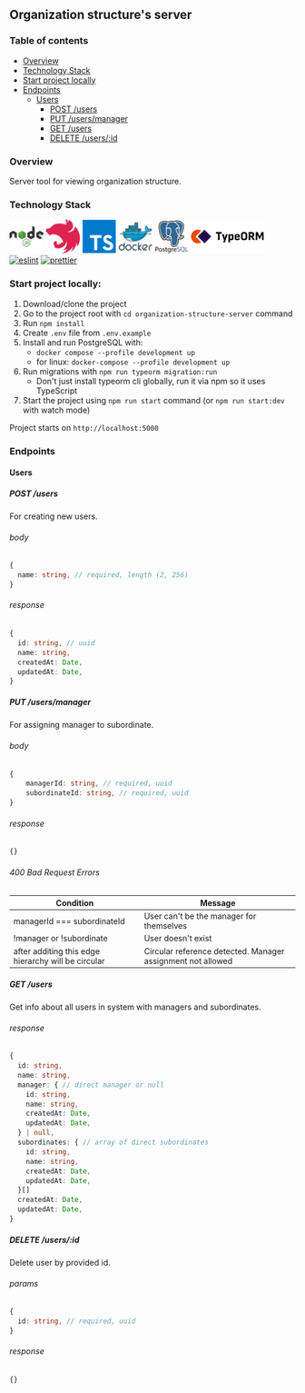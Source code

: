 ## Organization structure's server

### Table of contents

- [Overview](#overview)
- [Technology Stack](#technology-stack)
- [Start project locally](#start-project-locally)
- [Endpoints](#endpoints)
  - [Users](#users)
    - [POST /users](#post-users)
    - [PUT /users/manager](#put-usersmanager)
    - [GET /users](#get-users)
    - [DELETE /users/:id](#delete-usersid)

### Overview

Server tool for viewing organization structure.

### Technology Stack

[<img src="https://raw.githubusercontent.com/devicons/devicon/master/icons/nodejs/nodejs-original-wordmark.svg" alt="node" height="60"/>](https://nodejs.org/en) [<img src="https://raw.githubusercontent.com/devicons/devicon/master/icons/nestjs/nestjs-plain.svg" alt="nest" height="60"/>](https://nestjs.com/) [<img src="https://raw.githubusercontent.com/devicons/devicon/master/icons/typescript/typescript-original.svg" alt="typescript" height="60"/>](https://www.typescriptlang.org/) [<img src="https://raw.githubusercontent.com/devicons/devicon/master/icons/docker/docker-original-wordmark.svg" alt="docker" height="60"/>](https://www.docker.com/) [<img src="https://raw.githubusercontent.com/devicons/devicon/master/icons/postgresql/postgresql-original-wordmark.svg" alt="postgreSQL" height="60"/>](https://www.postgresql.org/) [<img src="https://raw.githubusercontent.com/typeorm/typeorm/master/resources/logo_big.png" alt="typeorm" height="60"/>](https://typeorm.io/) [<img src="https://www.vectorlogo.zone/logos/eslint/eslint-icon.svg" alt="eslint" height="60"/>](https://eslint.org/) [<img src="https://prettier.io/icon.png" alt="prettier" height="60"/>](https://prettier.io/)

### Start project locally:

1. Download/clone the project
2. Go to the project root with `cd organization-structure-server` command
3. Run `npm install`
4. Create `.env` file from `.env.example`
5. Install and run PostgreSQL with:
   - `docker compose --profile development up`
   - for linux: `docker-compose --profile development up`
6. Run migrations with `npm run typeorm migration:run`
   - Don't just install typeorm cli globally, run it via npm so it uses TypeScript
7. Start the project using `npm run start` command (or `npm run start:dev` with watch mode)

Project starts on `http://localhost:5000`

### Endpoints

#### Users

##### POST /users

For creating new users.

###### body

```ts
{
  name: string, // required, length (2, 256)
}
```

###### response

```ts
{
  id: string, // uuid
  name: string,
  createdAt: Date,
  updatedAt: Date,
}
```

##### PUT /users/manager

For assigning manager to subordinate.

###### body

```ts
{
	managerId: string, // required, uuid
	subordinateId: string, // required, uuid
}
```

###### response

```ts
{}
```

###### 400 Bad Request Errors

Condition  | Message
------------- | -------------
managerId === subordinateId  | User can't be the manager for themselves
!manager or !subordinate | User doesn't exist 
after additing this edge hierarchy will be circular | Circular reference detected. Manager assignment not allowed


##### GET /users

Get info about all users in system with managers and subordinates.

###### response

```ts
{
  id: string,
  name: string,
  manager: { // direct manager or null
    id: string,
    name: string,
    createdAt: Date,
    updatedAt: Date,
  } | null,
  subordinates: { // array of direct subordinates
    id: string,
    name: string,
    createdAt: Date,
    updatedAt: Date,
  }[]
  createdAt: Date,
  updatedAt: Date,
}
```

##### DELETE /users/:id

Delete user by provided id.

###### params

```ts
{
  id: string, // required, uuid
}
```

###### response

```ts
{}
```
